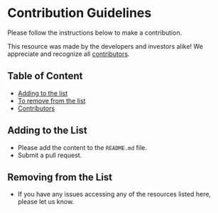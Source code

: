# Contribution Guidelines

Please follow the instructions below to make a contribution.

This resource was made by the developers and investors alike! We appreciate and recognize all [contributors](#contributors).

## Table of Content

- [Adding to the list](#adding-to-the-list)
- [To remove from the list](#to-remove-from-the-list)
- [Contributors](#contributors)

## Adding to the List

- Please add the content to the `README.md` file.
- Submit a pull request.

## Removing from the List

- If you have any issues accessing any of the resources listed here, please let us know.
